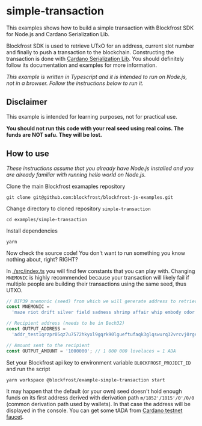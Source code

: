 # simple-transaction

This examples shows how to build a simple transaction with Blockfrost SDK for Node.js and Cardano Serialization Lib.

Blockfrost SDK is used to retrieve UTxO for an address, current slot number and finally to push a transaction to the blockchain.
Constructing the transaction is done with [Cardano Serialization Lib](https://github.com/Emurgo/cardano-serialization-lib).
You should definitely follow its documentation and examples for more information.

_This example is written in Typescript and it is intended to run on Node.js, not in a browser. Follow the instructions below to run it._

## Disclaimer

This example is intended for learning purposes, not for practical use.

**You should not run this code with your real seed using real coins. The funds are NOT safu. They will be lost.**

## How to use

_These instructions assume that you already have Node.js installed and you are already familiar with running hello world on Node.js._

Clone the main Blockfrost examaples repository

```
git clone git@github.com:blockfrost/blockfrost-js-examples.git
```

Change directory to cloned repository `simple-transaction`

```
cd examples/simple-transaction
```

Install dependencies

```
yarn
```

Now check the source code! You don't want to run something you know nothing about, right? RIGHT?

In [./src/index.ts](https://github.com/blockfrost/blockfrost-js/blob/master/examples/simple-transaction/index.ts) you will find few constants that you can play with. Changing `MNEMONIC` is highly recommended because your transaction will likely fail if multiple people are building their transactions using the same seed, thus UTXO.

```js
// BIP39 mnemonic (seed) from which we will generate address to retrieve utxo from and private key used for signing the transaction
const MNEMONIC =
  'maze riot drift silver field sadness shrimp affair whip embody odor damp';

// Recipient address (needs to be in Bech32)
const OUTPUT_ADDRESS =
  'addr_test1qrzpr05qz7u7572hkyxl9gqrk90lgueftufaqk3glqswurq32vrcvj0rgef6s487ruu47me8uzp7cjvuuk2xsg4mtvsq50gf90';

// Amount sent to the recipient
const OUTPUT_AMOUNT = '1000000'; // 1 000 000 lovelaces = 1 ADA
```

Set your Blockfrost api key to environment variable `BLOCKFROST_PROJECT_ID` and run the script

```
yarn workspace @blockfrost/example-simple-transaction start
```

It may happen that the default (or your own) seed doesn't hold enough funds on its first address derived with derivation path `m/1852'/1815'/0'/0/0` (common derivation path used by wallets). In that case the address will be displayed in the console. You can get some tADA from [Cardano testnet faucet](https://testnets.cardano.org/en/testnets/cardano/tools/faucet/).
